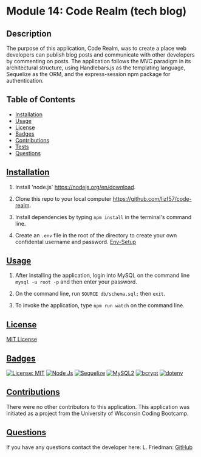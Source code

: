# Module 14: Code Realm (tech blog)

## Description
The purpose of this application, Code Realm, was to create a place web developers can publish blog posts and communicate with other developers by commenting on posts. The application follows the MVC paradigm in its architectural structure, using Handlebars.js as the templating language, Sequelize as the ORM, and the express-session npm package for authentication. 


  ## Table of Contents
  * [Installation](#installation)
  * [Usage](#usage)
  * [License](#license)
  * [Badges](#badges)
  * [Contributions](#contributions)
  * [Tests](#tests)
  * [Questions](#questions)

## [Installation](#Table-of-Contents)
1. Install 'node.js' https://nodejs.org/en/download.

2. Clone this repo to your local computer https://github.com/lizf57/code-realm.

4. Install dependencies by typing `npm install` in the terminal's command line.

5. Create an `.env` file in the root of the directory to create your own confidental username and password. [Env-Setup](https://www.npmjs.com/package/dotenv)


## [Usage](#table-of-contents)
1. After installing the application, login into MySQL on the command line `mysql -u root -p` and then enter your password. 

2. On the command line, run `SOURCE db/schema.sql;` then `exit`.

3. To invoke the application, type `npm run watch` on the command line.

## [License](#table-of-contents)
[MIT License](https://opensource.org/licenses/MIT)

## [Badges](#table-of-contents)

[![License: MIT](https://img.shields.io/badge/MIT_License-orange)](https://opensource.org/licenses/MIT)
[![Node Js](https://img.shields.io/badge/Node%20JS-8A2BE2)]( https://nodejs.org/en/download)
[![Sequelize](https://img.shields.io/badge/Sequelize-blue)](https://www.npmjs.com/package/sequelize) 
[![MySQL2](https://img.shields.io/badge/MySql2-red)](https://www.npmjs.com/package/mysql2) 
[![bcrypt](https://img.shields.io/badge/Bcrypt-purple)](https://www.npmjs.com/package/bcrypt) 
[![dotenv](https://img.shields.io/badge/.env-yellow)](https://www.npmjs.com/package/dotenv) 



## [Contributions](#table-of-contents)
There were no other contributors to this application. This application was initiated as a project from the University of Wisconsin Coding Bootcamp.  

## [Questions](#Table-of-Contents)
If you have any questions contact the developer here:
L. Friedman:   [GitHub](https://github.com/lizf57)
